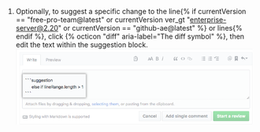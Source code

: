 1. Optionally, to suggest a specific change to the line{% if currentVersion == "free-pro-team@latest" or currentVersion ver_gt "enterprise-server@2.20" or currentVersion == "github-ae@latest" %} or lines{% endif %}, click {% octicon "diff" aria-label="The diff symbol" %}, then edit the text within the suggestion block. ![Bloco de sugestão](/assets/images/help/pull_requests/suggestion-block.png)
